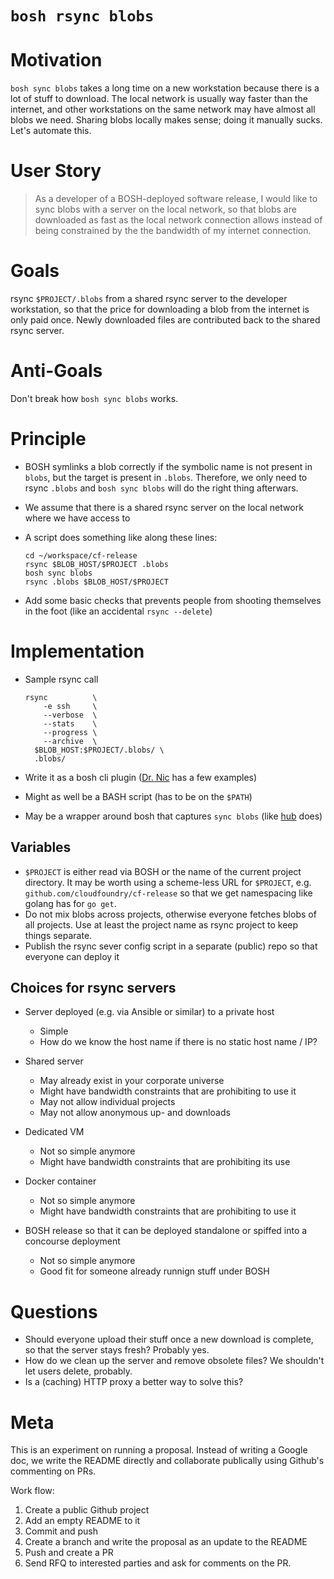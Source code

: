# `bosh rsync blobs`

# Motivation

`bosh sync blobs` takes a long time on a new workstation because there is a lot of stuff to download. The local network is usually way faster than the internet, and other workstations on the same network may have almost all blobs we need. Sharing blobs locally makes sense; doing it manually sucks. Let's automate this.

# User Story

> As a developer of a BOSH-deployed software release, I would like to sync blobs with a server on the local network, so that blobs are downloaded as fast as the local network connection allows instead of being constrained by the the bandwidth of my internet connection.

# Goals

rsync `$PROJECT/.blobs` from a shared rsync server to the developer workstation, so that the price for downloading a blob from the internet is only paid once. Newly downloaded files are contributed back to the shared rsync server.

# Anti-Goals

Don't break how `bosh sync blobs` works.

# Principle

* BOSH symlinks a blob correctly if the symbolic name is not present in `blobs`, but the target is present in `.blobs`. Therefore, we only need to rsync `.blobs` and `bosh sync blobs` will do the right thing afterwars.

* We assume that there is a shared rsync server on the local network where we have access to

* A script does something like along these lines:

  ```
  cd ~/workspace/cf-release
  rsync $BLOB_HOST/$PROJECT .blobs
  bosh sync blobs
  rsync .blobs $BLOB_HOST/$PROJECT
  ```

* Add some basic checks that prevents people from shooting themselves in the foot (like an accidental `rsync --delete`)

# Implementation

* Sample rsync call

  ```
  rsync          \
      -e ssh     \
      --verbose  \
      --stats    \
      --progress \
      --archive  \
    $BLOB_HOST:$PROJECT/.blobs/ \
    .blobs/
  ```
* Write it as a bosh cli plugin ([Dr. Nic](https://github.com/drnic) has a few examples)
* Might as well be a BASH script (has to be on the `$PATH`)
* May be a wrapper around bosh that captures `sync blobs` (like [hub](https://github.com/github/hub) does)

## Variables

* `$PROJECT` is either read via BOSH or the name of the current project directory. It may be worth using a scheme-less URL for `$PROJECT`, e.g. `github.com/cloudfoundry/cf-release` so that we get namespacing like golang has for `go get`.
* Do not mix blobs across projects, otherwise everyone fetches blobs of all projects. Use at least the project name as rsync project to keep things separate.
* Publish the rsync sever config script in a separate (public) repo so that everyone can deploy it

## Choices for rsync servers

* Server deployed (e.g. via Ansible or similar) to a private host
  * Simple
  * How do we know the host name if there is no static host name / IP?

* Shared server
  * May already exist in your corporate universe
  * Might have bandwidth constraints that are prohibiting to use it
  * May not allow individual projects
  * May not allow anonymous up- and downloads

* Dedicated VM
  * Not so simple anymore
  * Might have bandwidth constraints that are prohibiting its use

* Docker container
  * Not so simple anymore
  * Might have bandwidth constraints that are prohibiting to use it

* BOSH release so that it can be deployed standalone or spiffed into a concourse deployment
  * Not so simple anymore
  * Good fit for someone already runnign stuff under BOSH

# Questions

* Should everyone upload their stuff once a new download is complete, so that the server stays fresh? Probably yes.
* How do we clean up the server and remove obsolete files? We shouldn't let users delete, probably.
* Is a (caching) HTTP proxy a better way to solve this?

# Meta

This is an experiment on running a proposal. Instead of writing a Google doc, we write the README directly and collaborate publically using Github's commenting on PRs.

Work flow:

1. Create a public Github project
1. Add an empty README to it
1. Commit and push
1. Create a branch and write the proposal as an update to the README
1. Push and create a PR
1. Send RFQ to interested parties and ask for comments on the PR.
